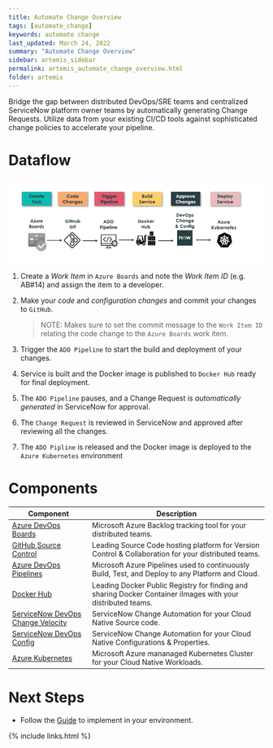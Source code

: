 ```yaml
---
title: Automate Change Overview
tags: [automate_change]
keywords: automate change
last_updated: March 24, 2022
summary: "Automate Change Overview"
sidebar: artemis_sidebar
permalink: artemis_automate_change_overview.html
folder: artemis
---
```


Bridge the gap between distributed DevOps/SRE teams and centralized ServiceNow platform owner teams by automatically generating Change Requests. Utilize data from your existing CI/CD tools against sophisticated change policies to accelerate your pipeline.

# Dataflow

![Dataflow](images/automate_change_dataflow.png)

1. Create a *Work Item* in `Azure Boards` and note the *Work Item ID* (e.g. AB#14) and assign the item to a developer.
1. Make your *code* and *configuration changes* and commit your changes to `GitHub`.

    > NOTE: Makes sure to set the commit message to the `Work Item ID` relating the code change to the `Azure Boards` work item.

1. Trigger the `ADO Pipeline` to start the build and deployment of your changes. 
1. Service is built and the Docker image is published to `Docker Hub` ready for final deployment.
1. The `ADO Pipeline` pauses, and a Change Request is *automatically generated* in ServiceNow for approval.
1. The `Change Request` is reviewed in ServiceNow and approved after reviewing all the changes.
1. The `ADO Pipline` is released and the Docker image is deployed to the `Azure Kubernetes` environment

# Components

| Component | Description |
|-----------|-------------|
| [Azure DevOps Boards](https://azure.microsoft.com/en-us/services/devops/boards/) | Microsoft Azure Backlog tracking tool for your distributed teams.|
| [GitHub Source Control](https://github.com) | Leading Source Code hosting platform for Version Control & Collaboration for your distributed teams.|
| [Azure DevOps Pipelines](https://azure.microsoft.com/en-us/services/devops/pipelines/) | Microsoft Azure Pipelines used to continuously Build, Test, and Deploy to any Platform and Cloud.|
| [Docker Hub](https://hub.docker.com) | Leading Docker Public Registry for finding and sharing Docker Container iImages with your distributed teams.|
|[ServiceNow DevOps Change Velocity]({{site.data.urls.devops_change_velocity}}) | ServiceNow Change Automation for your Cloud Native Source code.|
| [ServiceNow DevOps Config]({{site.data.urls.devops_change_config}}) | ServiceNow Change Automation for your Cloud Native Configurations & Properties.|
| [Azure Kubernetes](https://docs.microsoft.com/en-us/azure/aks/intro-kubernetes) | Microsoft Azure mananaged Kubernetes Cluster for your Cloud Native Workloads.|

# Next Steps

* Follow the [Guide](artemis_automate_change_guide.html) to implement in your environment.

{% include links.html %}
